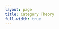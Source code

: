 ```yaml
---
layout: page
title: Category Theory
full-width: true
---
```



<div style="text-align: center">
<object type="image/svg+xml" data="/svgs/CategoryTheory.svg"> </object>
</div>
